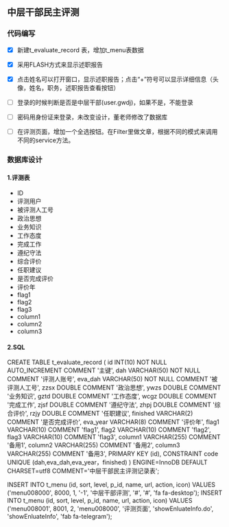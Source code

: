 ## 中层干部民主评测

### 代码编写

- [x] 新建t_evaluate_record 表，增加t_menu表数据
- [x] 采用FLASH方式来显示述职报告
- [x] 点击姓名可以打开窗口，显示述职报告；点击“+”符号可以显示详细信息（头像，姓名，职务，述职报告查看按钮）
- [ ] 登录的时候判断是否是中层干部(user.gwdj)，如果不是，不能登录
- [ ] 密码用身份证来登录，未改变设计，董老师修改了数据库
- [ ] 在评测页面，增加一个全选按钮。在Filter里做文章，根据不同的模式来调用不同的service方法。



### 数据库设计
#### 1.评测表
+ ID
+ 评测用户
+ 被评测人工号 
+ 政治思想
+ 业务知识
+ 工作态度
+ 完成工作
+ 遵纪守法
+ 综合评价
+ 任职建议
+ 是否完成评价
+ 评价年
+ flag1
+ flag2
+ flag3
+ column1
+ column2
+ column3

#### 2.SQL
CREATE TABLE
    t_evaluate_record
    (
        id INT(10) NOT NULL AUTO_INCREMENT COMMENT '主键',
        dah VARCHAR(50) NOT NULL COMMENT '评测人账号',
        eva_dah VARCHAR(50) NOT NULL COMMENT '被评测人工号',
        zzsx DOUBLE COMMENT '政治思想',
        ywzs DOUBLE COMMENT '业务知识',
        gztd DOUBLE COMMENT '工作态度',
        wcgz DOUBLE COMMENT '完成工作',
        zjsf DOUBLE COMMENT '遵纪守法',
        zhpj DOUBLE COMMENT '综合评价',
        rzjy DOUBLE COMMENT '任职建议',
        finished VARCHAR(2) COMMENT '是否完成评价',
        eva_year VARCHAR(8) COMMENT '评价年',
        flag1 VARCHAR(10)  COMMENT 'flag1',
        flag2 VARCHAR(10)  COMMENT 'flag2',
        flag3 VARCHAR(10)  COMMENT 'flag3',
        column1 VARCHAR(255)  COMMENT '备用1',
        column2 VARCHAR(255)  COMMENT '备用2',
        column3 VARCHAR(255)  COMMENT '备用3',
        PRIMARY KEY (id),
        CONSTRAINT code UNIQUE (dah,eva_dah,eva_year，finished)
    )
    ENGINE=InnoDB DEFAULT CHARSET=utf8 COMMENT='中层干部民主评测记录表';
    
INSERT INTO t_menu (id, sort, level, p_id, name, url, action, icon) VALUES ('menu008000', 8000, 1, '-1', '中层干部评测', '#', '#', 'fa fa-desktop');
INSERT INTO t_menu (id, sort, level, p_id, name, url, action, icon) VALUES ('menu008001', 8001, 2, 'menu008000', '评测页面', 'showEnluateInfo.do', 'showEnluateInfo', 'fab fa-telegram');
